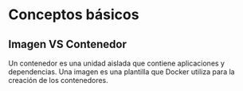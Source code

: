 # Conceptos básicos

## Imagen VS Contenedor
Un contenedor es una unidad aislada que contiene aplicaciones y dependencias.
Una imagen es una plantilla que Docker utiliza para la creación de los contenedores.